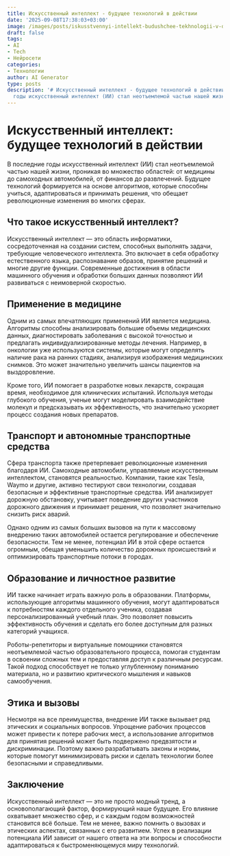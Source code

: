 ```yaml
---
title: Искусственный интеллект - будущее технологий в действии
date: '2025-09-08T17:38:03+03:00'
image: /images/posts/iskusstvennyi-intellekt-budushchee-tekhnologii-v-deistvii.svg
draft: false
tags:
- AI
- Tech
- Нейросети
categories:
- Технологии
author: AI Generator
type: posts
description: '# Искусственный интеллект - будущее технологий в действии  В последние
  годы искусственный интеллект (ИИ) стал неотъемлемой частью нашей жизни, проникая...'
---
```


# Искусственный интеллект: будущее технологий в действии

В последние годы искусственный интеллект (ИИ) стал неотъемлемой частью нашей жизни, проникая во множество областей: от медицины до самоходных автомобилей, от финансов до развлечений. Будущее технологий формируется на основе алгоритмов, которые способны учиться, адаптироваться и принимать решения, что обещает революционные изменения во многих сферах.

## Что такое искусственный интеллект?

Искусственный интеллект — это область информатики, сосредоточенная на создании систем, способных выполнять задачи, требующие человеческого интеллекта. Это включает в себя обработку естественного языка, распознавание образов, принятие решений и многие другие функции. Современные достижения в области машинного обучения и обработки больших данных позволяют ИИ развиваться с неимоверной скоростью.

## Применение в медицине

Одним из самых впечатляющих применений ИИ является медицина. Алгоритмы способны анализировать большие объемы медицинских данных, диагностировать заболевания с высокой точностью и предлагать индивидуализированные методы лечения. Например, в онкологии уже используются системы, которые могут определять наличие рака на ранних стадиях, анализируя изображения медицинских снимков. Это может значительно увеличить шансы пациентов на выздоровление.

Кроме того, ИИ помогает в разработке новых лекарств, сокращая время, необходимое для клинических испытаний. Используя методы глубокого обучения, ученые могут моделировать взаимодействие молекул и предсказывать их эффективность, что значительно ускоряет процесс создания новых препаратов.

## Транспорт и автономные транспортные средства

Сфера транспорта также претерпевает революционные изменения благодаря ИИ. Самоходные автомобили, управляемые искусственным интеллектом, становятся реальностью. Компании, такие как Tesla, Waymo и другие, активно тестируют свои технологии, создавая безопасные и эффективные транспортные средства. ИИ анализирует дорожную обстановку, учитывает поведение других участников дорожного движения и принимает решения, что позволяет значительно снизить риск аварий.

Однако одним из самых больших вызовов на пути к массовому внедрению таких автомобилей остается регулирование и обеспечение безопасности. Тем не менее, потенциал ИИ в этой сфере остается огромным, обещая уменьшить количество дорожных происшествий и оптимизировать транспортные потоки в городах.

## Образование и личностное развитие

ИИ также начинает играть важную роль в образовании. Платформы, использующие алгоритмы машинного обучения, могут адаптироваться к потребностям каждого отдельного ученика, создавая персонализированный учебный план. Это позволяет повысить эффективность обучения и сделать его более доступным для разных категорий учащихся. 

Роботы-репетиторы и виртуальные помощники становятся неотъемлемой частью образовательного процесса, помогая студентам в освоении сложных тем и предоставляя доступ к различным ресурсам. Такой подход способствует не только углубленному пониманию материала, но и развитию критического мышления и навыков самообучения.

## Этика и вызовы

Несмотря на все преимущества, внедрение ИИ также вызывает ряд этических и социальных вопросов. Упрощение рабочих процессов может привести к потере рабочих мест, а использование алгоритмов для принятия решений может быть подвержено предвзятости и дискриминации. Поэтому важно разрабатывать законы и нормы, которые помогут минимизировать риски и сделать технологии более безопасными и справедливыми.

## Заключение

Искусственный интеллект — это не просто модный тренд, а основополагающий фактор, формирующий наше будущее. Его влияние охватывает множество сфер, и с каждым годом возможностей становится всё больше. Тем не менее, важно помнить о вызовах и этических аспектах, связанных с его развитием. Успех в реализации потенциала ИИ зависит от нашего ответа на эти вопросы и способности адаптироваться к быстроменяющемуся миру технологий.
